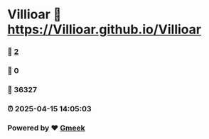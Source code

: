 # Villioar :link: https://Villioar.github.io/Villioar 
### :page_facing_up: [2](https://Villioar.github.io/Villioar/tag.html) 
### :speech_balloon: 0 
### :hibiscus: 36327 
### :alarm_clock: 2025-04-15 14:05:03 
### Powered by :heart: [Gmeek](https://github.com/Meekdai/Gmeek)
